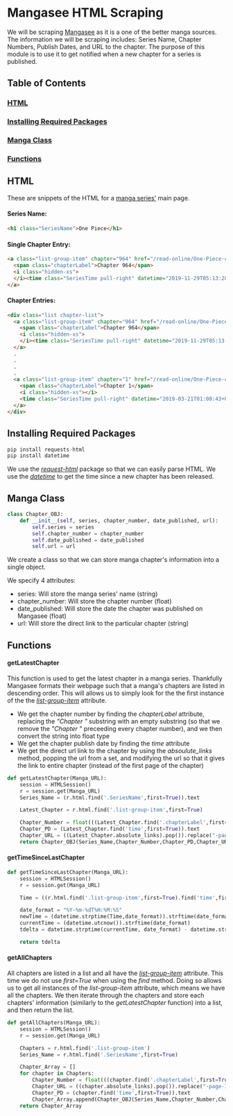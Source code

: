 # Mangasee HTML Scraping
We will be scraping [Mangasee](https://mangaseeonline.us) as it is a one of the better manga sources. The information we will be scraping includes: Series Name, Chapter Numbers, Publish Dates, and URL to the chapter. The purpose of this module is to use it to get notified when a new chapter for a series is published.

## Table of Contents
### [HTML](https://github.com/gricoj/Mangasee-HTML-Scraping#html)

### [Installing Required Packages](https://github.com/gricoj/Mangasee-HTML-Scraping#installing-required-packages)

### [Manga Class](https://github.com/gricoj/Mangasee-HTML-Scraping#manga-class)

### [Functions](https://github.com/gricoj/Mangasee-HTML-Scraping#functions)

## HTML
These are snippets of the HTML for a [manga series'](https://mangaseeonline.us/manga/One-Piece) main page.
#### Series Name:
```html
<h1 class="SeriesName">One Piece</h1>
```
#### Single Chapter Entry:
```html
<a class="list-group-item" chapter="964" href="/read-online/One-Piece-chapter-964-page-1.html" title="Read One Piece Chapter 964 For Free Online">
  <span class="chapterLabel">Chapter 964</span>
  <i class="hidden-xs">
  </i><time class="SeriesTime pull-right" datetime="2019-11-29T05:13:28+00:00" datestring="20191129">11/29/2019</time>
</a>
```
#### Chapter Entries:
```html
<div class="list chapter-list">
  <a class="list-group-item" chapter="964" href="/read-online/One-Piece-chapter-964-page-1.html" title="Read One Piece Chapter 964 For Free Online">
    <span class="chapterLabel">Chapter 964</span>
    <i class="hidden-xs">
    </i><time class="SeriesTime pull-right" datetime="2019-11-29T05:13:28+00:00" datestring="20191129">11/29/2019</time>
  </a>
  .
  .
  .
  .
  <a class="list-group-item" chapter="1" href="/read-online/One-Piece-chapter-1-page-1.html" title="Read One Piece Chapter 1 For Free Online">
    <span class="chapterLabel">Chapter 1</span>
    <i class="hidden-xs"></i>
    <time class="SeriesTime pull-right" datetime="2019-03-21T01:08:43+00:00" datestring="20190321">03/21/2019</time>
  </a>
</div>
```

## Installing Required Packages
```python
pip install requests-html
pip install datetime
```
We use the [*request-html*](https://requests-html.kennethreitz.org/) package so that we can easily parse HTML. We use the [*datetime*](https://docs.python.org/3/library/datetime.html) to get the time since a new chapter has been released.

## Manga Class
```python
class Chapter_OBJ:
    def __init__(self, series, chapter_number, date_published, url):
        self.series = series
        self.chapter_number = chapter_number
        self.date_published = date_published
        self.url = url
```
We create a class so that we can store manga chapter's information into a single object. 

We specify 4 attributes: 
- series: Will store the manga series' name (string)
- chapter_number: Will store the chapter number (float)
- date_published: Will store the date the chapter was published on Mangasee (float)
- url: Will store the direct link to the particular chapter (string)

## Functions
#### getLatestChapter
This function is used to get the latest chapter in a manga series. Thankfully Mangasee formats their webpage such that a manga's chapters are listed in descending order. This will allows us to simply look for the the first instance of the the [*list-group-item*](https://github.com/gricoj/Mangasee-HTML-Scraping#single-chapter-entry) attribute. 
- We get the chapter number by finding the *chapterLabel* attribute, replacing the *"Chapter "* substring with an empty substring (so that we remove the *"Chapter "* preceeding every chapter number), and we then convert the string into float type
- We get the chapter publish date by finding the *time* attribute
- We get the direct url link to the chapter by using the *absoulute_links* method, popping the url from a set, and modifying the url so that it gives the link to entire chapter (instead of the first page of the chapter)
```python
def getLatestChapter(Manga_URL):
    session = HTMLSession()
    r = session.get(Manga_URL)
    Series_Name = (r.html.find('.SeriesName',first=True)).text

    Latest_Chapter = r.html.find('.list-group-item',first=True)

    Chapter_Number = float(((Latest_Chapter.find('.chapterLabel',first=True)).text).replace("Chapter ",""))
    Chapter_PD = (Latest_Chapter.find('time',first=True)).text
    Chapter_URL = ((Latest_Chapter.absolute_links).pop()).replace("-page-1","")
    return Chapter_OBJ(Series_Name,Chapter_Number,Chapter_PD,Chapter_URL)
```
#### getTimeSinceLastChapter
```python
def getTimeSinceLastChapter(Manga_URL):
    session = HTMLSession()
    r = session.get(Manga_URL)

    Time = ((r.html.find('.list-group-item',first=True).find('time',first=True).html).split('"')[3]).split("+")[0]

    date_format = "%Y-%m-%dT%H:%M:%S"
    newTime = (datetime.strptime(Time,date_format)).strftime(date_format)
    currentTime = (datetime.utcnow()).strftime(date_format)
    tdelta = datetime.strptime(currentTime, date_format) - datetime.strptime(newTime, date_format)

    return tdelta
```
#### getAllChapters
All chapters are listed in a list and all have the [*list-group-item*](https://github.com/gricoj/Mangasee-HTML-Scraping#chapter-entries) attribute. This time we do not use *first=True* when using the *find* method. Doing so allows us to get all instances of the *list-group-item* attribute, which means we have all the chapters. We then iterate through the chapters and store each chapters' information (similarly to the *getLatestChapter* function) into a list, and then return the list.
```python
def getAllChapters(Manga_URL):
    session = HTMLSession()
    r = session.get(Manga_URL)

    Chapters = r.html.find('.list-group-item')
    Series_Name = r.html.find('.SeriesName',first=True)

    Chapter_Array = []
    for chapter in Chapters:
        Chapter_Number = float(((chapter.find('.chapterLabel',first=True)).text).replace("Chapter ",""))
        Chapter_URL = ((chapter.absolute_links).pop()).replace("-page-1","")
        Chapter_PD = (chapter.find('time',first=True)).text
        Chapter_Array.append(Chapter_OBJ(Series_Name,Chapter_Number,Chapter_PD,Chapter_URL))
    return Chapter_Array
```
